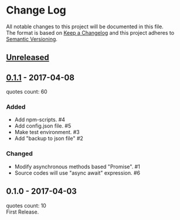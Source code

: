 # Change Log
All notable changes to this project will be documented in this file.  
The format is based on [Keep a Changelog](http://keepachangelog.com/)
and this project adheres to [Semantic Versioning](http://semver.org/).

## [Unreleased]

## [0.1.1] - 2017-04-08
quotes count: 60
### Added
- Add npm-scripts. #4
- Add config.json file. #5
- Make test environment. #3
- Add "backup to json file" #2

### Changed
- Modify asynchronous methods based "Promise". #1
- Source codes will use "async await" expression. #6

## 0.1.0 - 2017-04-03
quotes count: 10  
First Release.

[Unreleased]: https://github.com/archco/wise-quotes/compare/v0.1.1...master
[0.1.1]: https://github.com/archco/wise-quotes/compare/v0.1.0...v0.1.1
